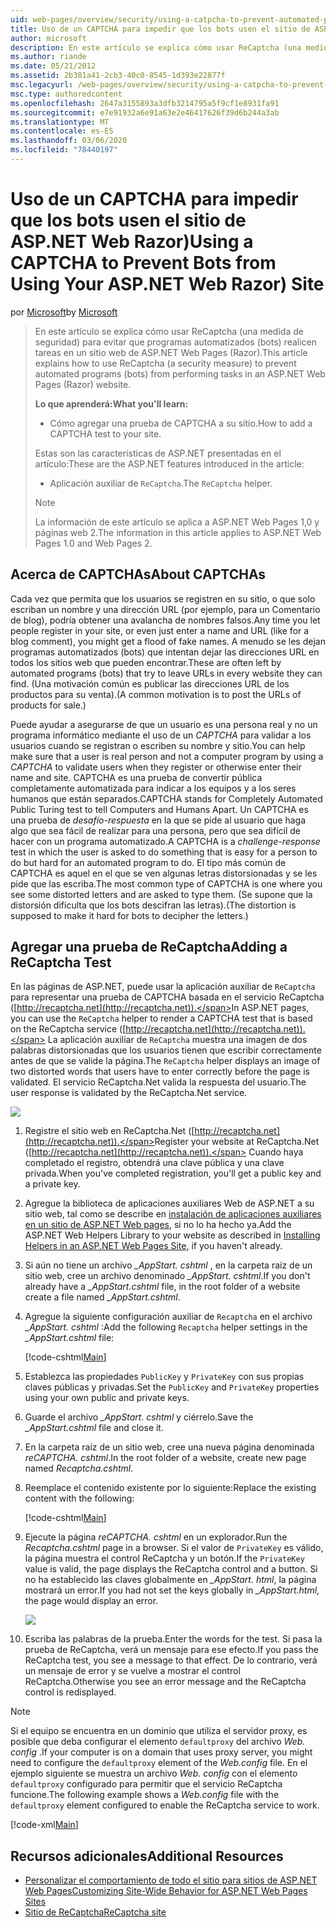 ```yaml
---
uid: web-pages/overview/security/using-a-catpcha-to-prevent-automated-programs-bots-from-using-your-aspnet-web-site
title: Uso de un CAPTCHA para impedir que los bots usen el sitio de ASP.NET Web Razor) | Microsoft Docs
author: microsoft
description: En este artículo se explica cómo usar ReCaptcha (una medida de seguridad) para evitar que programas automatizados (bots) realicen tareas en una ASP.NET Web Pages (Razor)...
ms.author: riande
ms.date: 05/21/2012
ms.assetid: 2b381a41-2cb3-40c0-8545-1d393e22877f
msc.legacyurl: /web-pages/overview/security/using-a-catpcha-to-prevent-automated-programs-bots-from-using-your-aspnet-web-site
msc.type: authoredcontent
ms.openlocfilehash: 2647a3155893a3dfb3214795a5f9cf1e8931fa91
ms.sourcegitcommit: e7e91932a6e91a63e2e46417626f39d6b244a3ab
ms.translationtype: MT
ms.contentlocale: es-ES
ms.lasthandoff: 03/06/2020
ms.locfileid: "78440197"
---
```

# <a name="using-a-captcha-to-prevent-bots-from-using-your-aspnet-web-razor-site"></a><span data-ttu-id="96eee-103">Uso de un CAPTCHA para impedir que los bots usen el sitio de ASP.NET Web Razor)</span><span class="sxs-lookup"><span data-stu-id="96eee-103">Using a CAPTCHA to Prevent Bots from Using Your ASP.NET Web Razor) Site</span></span>

<span data-ttu-id="96eee-104">por [Microsoft](https://github.com/microsoft)</span><span class="sxs-lookup"><span data-stu-id="96eee-104">by [Microsoft](https://github.com/microsoft)</span></span>

> <span data-ttu-id="96eee-105">En este artículo se explica cómo usar ReCaptcha (una medida de seguridad) para evitar que programas automatizados (bots) realicen tareas en un sitio web de ASP.NET Web Pages (Razor).</span><span class="sxs-lookup"><span data-stu-id="96eee-105">This article explains how to use ReCaptcha (a security measure) to prevent automated programs (bots) from performing tasks in an ASP.NET Web Pages (Razor) website.</span></span>
> 
> <span data-ttu-id="96eee-106">**Lo que aprenderá:**</span><span class="sxs-lookup"><span data-stu-id="96eee-106">**What you'll learn:**</span></span> 
> 
> - <span data-ttu-id="96eee-107">Cómo agregar una prueba de CAPTCHA a su sitio.</span><span class="sxs-lookup"><span data-stu-id="96eee-107">How to add a CAPTCHA test to your site.</span></span>
> 
> <span data-ttu-id="96eee-108">Estas son las características de ASP.NET presentadas en el artículo:</span><span class="sxs-lookup"><span data-stu-id="96eee-108">These are the ASP.NET features introduced in the article:</span></span>
> 
> - <span data-ttu-id="96eee-109">Aplicación auxiliar de `ReCaptcha`.</span><span class="sxs-lookup"><span data-stu-id="96eee-109">The `ReCaptcha` helper.</span></span>
> 
> > [!NOTE]
> > <span data-ttu-id="96eee-110">La información de este artículo se aplica a ASP.NET Web Pages 1,0 y páginas web 2.</span><span class="sxs-lookup"><span data-stu-id="96eee-110">The information in this article applies to ASP.NET Web Pages 1.0 and Web Pages 2.</span></span>

## <a name="about-captchas"></a><span data-ttu-id="96eee-111">Acerca de CAPTCHAs</span><span class="sxs-lookup"><span data-stu-id="96eee-111">About CAPTCHAs</span></span>

<span data-ttu-id="96eee-112">Cada vez que permita que los usuarios se registren en su sitio, o que solo escriban un nombre y una dirección URL (por ejemplo, para un Comentario de blog), podría obtener una avalancha de nombres falsos.</span><span class="sxs-lookup"><span data-stu-id="96eee-112">Any time you let people register in your site, or even just enter a name and URL (like for a blog comment), you might get a flood of fake names.</span></span> <span data-ttu-id="96eee-113">A menudo se les dejan programas automatizados (bots) que intentan dejar las direcciones URL en todos los sitios web que pueden encontrar.</span><span class="sxs-lookup"><span data-stu-id="96eee-113">These are often left by automated programs (bots) that try to leave URLs in every website they can find.</span></span> <span data-ttu-id="96eee-114">(Una motivación común es publicar las direcciones URL de los productos para su venta).</span><span class="sxs-lookup"><span data-stu-id="96eee-114">(A common motivation is to post the URLs of products for sale.)</span></span>

<span data-ttu-id="96eee-115">Puede ayudar a asegurarse de que un usuario es una persona real y no un programa informático mediante el uso de un *CAPTCHA* para validar a los usuarios cuando se registran o escriben su nombre y sitio.</span><span class="sxs-lookup"><span data-stu-id="96eee-115">You can help make sure that a user is real person and not a computer program by using a *CAPTCHA* to validate users when they register or otherwise enter their name and site.</span></span> <span data-ttu-id="96eee-116">CAPTCHA es una prueba de convertir pública completamente automatizada para indicar a los equipos y a los seres humanos que están separados.</span><span class="sxs-lookup"><span data-stu-id="96eee-116">CAPTCHA stands for Completely Automated Public Turing test to tell Computers and Humans Apart.</span></span> <span data-ttu-id="96eee-117">Un CAPTCHA es una prueba de *desafío-respuesta* en la que se pide al usuario que haga algo que sea fácil de realizar para una persona, pero que sea difícil de hacer con un programa automatizado.</span><span class="sxs-lookup"><span data-stu-id="96eee-117">A CAPTCHA is a *challenge-response* test in which the user is asked to do something that is easy for a person to do but hard for an automated program to do.</span></span> <span data-ttu-id="96eee-118">El tipo más común de CAPTCHA es aquel en el que se ven algunas letras distorsionadas y se les pide que las escriba.</span><span class="sxs-lookup"><span data-stu-id="96eee-118">The most common type of CAPTCHA is one where you see some distorted letters and are asked to type them.</span></span> <span data-ttu-id="96eee-119">(Se supone que la distorsión dificulta que los bots descifran las letras).</span><span class="sxs-lookup"><span data-stu-id="96eee-119">(The distortion is supposed to make it hard for bots to decipher the letters.)</span></span>

## <a name="adding-a-recaptcha-test"></a><span data-ttu-id="96eee-120">Agregar una prueba de ReCaptcha</span><span class="sxs-lookup"><span data-stu-id="96eee-120">Adding a ReCaptcha Test</span></span>

<span data-ttu-id="96eee-121">En las páginas de ASP.NET, puede usar la aplicación auxiliar de `ReCaptcha` para representar una prueba de CAPTCHA basada en el servicio ReCaptcha ([http://recaptcha.net](http://recaptcha.net)).</span><span class="sxs-lookup"><span data-stu-id="96eee-121">In ASP.NET pages, you can use the `ReCaptcha` helper to render a CAPTCHA test that is based on the ReCaptcha service ([http://recaptcha.net](http://recaptcha.net)).</span></span> <span data-ttu-id="96eee-122">La aplicación auxiliar de `ReCaptcha` muestra una imagen de dos palabras distorsionadas que los usuarios tienen que escribir correctamente antes de que se valide la página.</span><span class="sxs-lookup"><span data-stu-id="96eee-122">The `ReCaptcha` helper displays an image of two distorted words that users have to enter correctly before the page is validated.</span></span> <span data-ttu-id="96eee-123">El servicio ReCaptcha.Net valida la respuesta del usuario.</span><span class="sxs-lookup"><span data-stu-id="96eee-123">The user response is validated by the ReCaptcha.Net service.</span></span>

![](using-a-catpcha-to-prevent-automated-programs-bots-from-using-your-aspnet-web-site/_static/image1.jpg)

1. <span data-ttu-id="96eee-124">Registre el sitio web en ReCaptcha.Net ([http://recaptcha.net](http://recaptcha.net)).</span><span class="sxs-lookup"><span data-stu-id="96eee-124">Register your website at ReCaptcha.Net ([http://recaptcha.net](http://recaptcha.net)).</span></span> <span data-ttu-id="96eee-125">Cuando haya completado el registro, obtendrá una clave pública y una clave privada.</span><span class="sxs-lookup"><span data-stu-id="96eee-125">When you've completed registration, you'll get a public key and a private key.</span></span>
2. <span data-ttu-id="96eee-126">Agregue la biblioteca de aplicaciones auxiliares Web de ASP.NET a su sitio web, tal como se describe en [instalación de aplicaciones auxiliares en un sitio de ASP.NET Web pages](https://go.microsoft.com/fwlink/?LinkId=252372), si no lo ha hecho ya.</span><span class="sxs-lookup"><span data-stu-id="96eee-126">Add the ASP.NET Web Helpers Library to your website as described in [Installing Helpers in an ASP.NET Web Pages Site](https://go.microsoft.com/fwlink/?LinkId=252372), if you haven't already.</span></span>
3. <span data-ttu-id="96eee-127">Si aún no tiene un archivo *\_AppStart. cshtml* , en la carpeta raíz de un sitio web, cree un archivo denominado *\_AppStart. cshtml*.</span><span class="sxs-lookup"><span data-stu-id="96eee-127">If you don't already have a *\_AppStart.cshtml* file, in the root folder of a website create a file named *\_AppStart.cshtml*.</span></span>
4. <span data-ttu-id="96eee-128">Agregue la siguiente configuración auxiliar de `Recaptcha` en el archivo *\_AppStart. cshtml* :</span><span class="sxs-lookup"><span data-stu-id="96eee-128">Add the following `Recaptcha` helper settings in the *\_AppStart.cshtml* file:</span></span> 

    [!code-cshtml[Main](using-a-catpcha-to-prevent-automated-programs-bots-from-using-your-aspnet-web-site/samples/sample1.cshtml?highlight=6-7)]
5. <span data-ttu-id="96eee-129">Establezca las propiedades `PublicKey` y `PrivateKey` con sus propias claves públicas y privadas.</span><span class="sxs-lookup"><span data-stu-id="96eee-129">Set the `PublicKey` and `PrivateKey` properties using your own public and private keys.</span></span>
6. <span data-ttu-id="96eee-130">Guarde el archivo *\_AppStart. cshtml* y ciérrelo.</span><span class="sxs-lookup"><span data-stu-id="96eee-130">Save the *\_AppStart.cshtml* file and close it.</span></span>
7. <span data-ttu-id="96eee-131">En la carpeta raíz de un sitio web, cree una nueva página denominada *reCAPTCHA. cshtml*.</span><span class="sxs-lookup"><span data-stu-id="96eee-131">In the root folder of a website, create new page named *Recaptcha.cshtml*.</span></span>
8. <span data-ttu-id="96eee-132">Reemplace el contenido existente por lo siguiente:</span><span class="sxs-lookup"><span data-stu-id="96eee-132">Replace the existing content with the following:</span></span> 

    [!code-cshtml[Main](using-a-catpcha-to-prevent-automated-programs-bots-from-using-your-aspnet-web-site/samples/sample2.cshtml)]
9. <span data-ttu-id="96eee-133">Ejecute la página *reCAPTCHA. cshtml* en un explorador.</span><span class="sxs-lookup"><span data-stu-id="96eee-133">Run the *Recaptcha.cshtml* page in a browser.</span></span> <span data-ttu-id="96eee-134">Si el valor de `PrivateKey` es válido, la página muestra el control ReCaptcha y un botón.</span><span class="sxs-lookup"><span data-stu-id="96eee-134">If the `PrivateKey` value is valid, the page displays the ReCaptcha control and a button.</span></span> <span data-ttu-id="96eee-135">Si no ha establecido las claves globalmente en *\_AppStart. html*, la página mostrará un error.</span><span class="sxs-lookup"><span data-stu-id="96eee-135">If you had not set the keys globally in *\_AppStart.html*, the page would display an error.</span></span> 

    ![](using-a-catpcha-to-prevent-automated-programs-bots-from-using-your-aspnet-web-site/_static/image1.png)
10. <span data-ttu-id="96eee-136">Escriba las palabras de la prueba.</span><span class="sxs-lookup"><span data-stu-id="96eee-136">Enter the words for the test.</span></span> <span data-ttu-id="96eee-137">Si pasa la prueba de ReCaptcha, verá un mensaje para ese efecto.</span><span class="sxs-lookup"><span data-stu-id="96eee-137">If you pass the ReCaptcha test, you see a message to that effect.</span></span> <span data-ttu-id="96eee-138">De lo contrario, verá un mensaje de error y se vuelve a mostrar el control ReCaptcha.</span><span class="sxs-lookup"><span data-stu-id="96eee-138">Otherwise you see an error message and the ReCaptcha control is redisplayed.</span></span>

> [!NOTE]
> <span data-ttu-id="96eee-139">Si el equipo se encuentra en un dominio que utiliza el servidor proxy, es posible que deba configurar el elemento `defaultproxy` del archivo *Web. config* .</span><span class="sxs-lookup"><span data-stu-id="96eee-139">If your computer is on a domain that uses proxy server, you might need to configure the `defaultproxy` element of the *Web.config* file.</span></span> <span data-ttu-id="96eee-140">En el ejemplo siguiente se muestra un archivo *Web. config* con el elemento `defaultproxy` configurado para permitir que el servicio ReCaptcha funcione.</span><span class="sxs-lookup"><span data-stu-id="96eee-140">The following example shows a *Web.config* file with the `defaultproxy` element configured to enable the ReCaptcha service to work.</span></span>
> 
> [!code-xml[Main](using-a-catpcha-to-prevent-automated-programs-bots-from-using-your-aspnet-web-site/samples/sample3.xml)]

<a id="Additional_Resources"></a>
## <a name="additional-resources"></a><span data-ttu-id="96eee-141">Recursos adicionales</span><span class="sxs-lookup"><span data-stu-id="96eee-141">Additional Resources</span></span>

- [<span data-ttu-id="96eee-142">Personalizar el comportamiento de todo el sitio para sitios de ASP.NET Web Pages</span><span class="sxs-lookup"><span data-stu-id="96eee-142">Customizing Site-Wide Behavior for ASP.NET Web Pages Sites</span></span>](https://go.microsoft.com/fwlink/?LinkId=202906)
- [<span data-ttu-id="96eee-143">Sitio de ReCaptcha</span><span class="sxs-lookup"><span data-stu-id="96eee-143">ReCaptcha site</span></span>](https://www.google.com/recaptcha)
